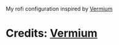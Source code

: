 My rofi configuration inspired by <a href=https://github.com/VermiumSifell/dotfiles/tree/master/dot_config/rofi>Vermium</a>
# Credits: <a href=https://github.com/VermiumSifell>Vermium</a>
